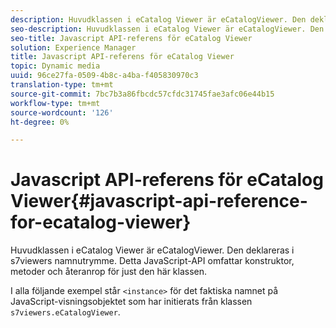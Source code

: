 ```yaml
---
description: Huvudklassen i eCatalog Viewer är eCatalogViewer. Den deklareras i s7viewers namnutrymme. Detta JavaScript-API omfattar konstruktor, metoder och återanrop för just den här klassen.
seo-description: Huvudklassen i eCatalog Viewer är eCatalogViewer. Den deklareras i s7viewers namnutrymme. Detta JavaScript-API omfattar konstruktor, metoder och återanrop för just den här klassen.
seo-title: Javascript API-referens för eCatalog Viewer
solution: Experience Manager
title: Javascript API-referens för eCatalog Viewer
topic: Dynamic media
uuid: 96ce27fa-0509-4b8c-a4ba-f405830970c3
translation-type: tm+mt
source-git-commit: 7bc7b3a86fbcdc57cfdc31745fae3afc06e44b15
workflow-type: tm+mt
source-wordcount: '126'
ht-degree: 0%

---
```



# Javascript API-referens för eCatalog Viewer{#javascript-api-reference-for-ecatalog-viewer}

Huvudklassen i eCatalog Viewer är eCatalogViewer. Den deklareras i s7viewers namnutrymme. Detta JavaScript-API omfattar konstruktor, metoder och återanrop för just den här klassen.

I alla följande exempel står `<instance>` för det faktiska namnet på JavaScript-visningsobjektet som har initierats från klassen `s7viewers.eCatalogViewer`.
